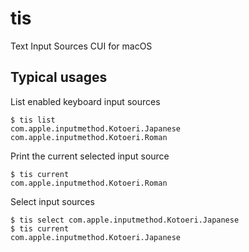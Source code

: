 # tis

Text Input Sources CUI for macOS

## Typical usages

List enabled keyboard input sources

```
$ tis list
com.apple.inputmethod.Kotoeri.Japanese
com.apple.inputmethod.Kotoeri.Roman
```

Print the current selected input source

```
$ tis current
com.apple.inputmethod.Kotoeri.Roman
```

Select input sources

```
$ tis select com.apple.inputmethod.Kotoeri.Japanese
$ tis current
com.apple.inputmethod.Kotoeri.Japanese
```

